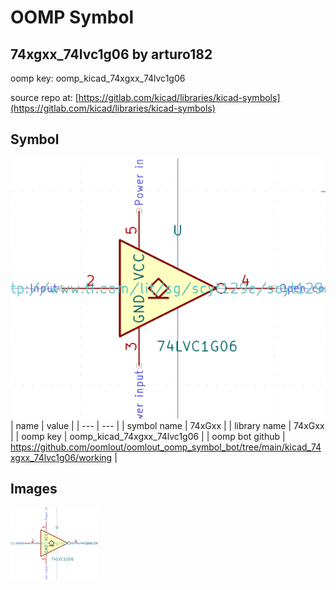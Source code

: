 # OOMP Symbol  
## 74xgxx_74lvc1g06  by arturo182  
  
oomp key: oomp_kicad_74xgxx_74lvc1g06  
  
source repo at: [https://gitlab.com/kicad/libraries/kicad-symbols](https://gitlab.com/kicad/libraries/kicad-symbols)  
## Symbol  
  
[![working.png](working_600.png)](working.png)  
| name | value | 
| --- | --- | 
| symbol name | 74xGxx | 
| library name | 74xGxx | 
| oomp key | oomp_kicad_74xgxx_74lvc1g06 | 
| oomp bot github | https://github.com/oomlout/oomlout_oomp_symbol_bot/tree/main/kicad_74xgxx_74lvc1g06/working | 
## Images  
  
[![working.png](working_140.png)](working.png)  

